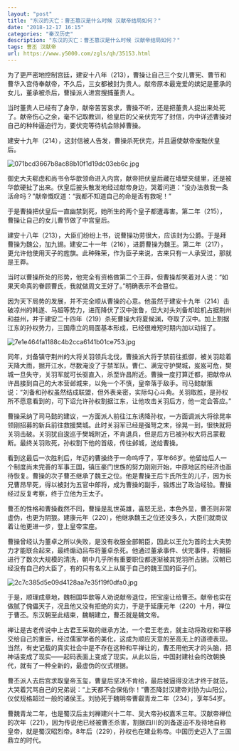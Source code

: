 ```yaml
---
layout: "post"
title: "东汉的灭亡：曹丕篡汉是什么时候 汉献帝结局如何？"
date: "2018-12-17 16:15"
categories: "秦汉历史"
description: "东汉的灭亡：曹丕篡汉是什么时候 汉献帝结局如何？"
tags: 曹丕 汉献帝
url: https://www.y5000.com/zgls/qh/35153.html
---
```






为了更严密地控制宫廷，建安十八年（213），曹操让自己三个女儿曹宪、曹节和曹华入宫侍奉献帝，不久后，三女都被封为贵人。献帝原本最宠爱的嫔妃是董承的女儿，董承被杀后，曹操派人进宫搜捕董贵人。

当时董贵人已经有了身孕，献帝苦苦哀求，曹操不听，还是把董贵人捉出来处死了。献帝伤心之余，毫不记取教训，给皇后的父亲伏完写了封信，内中详述曹操对自己的种种逼迫行为，要伏完等待机会除掉曹操。

建安十九年（214），这封信被人告发，曹操杀死伏完，并且逼使献帝废黜伏皇后。

![071bcd3667b8ac88b10f1d19dc03eb6c.jpg](https://img.y5000.com/uploads/allimg/181019/071bcd3667b8ac88b10f1d19dc03eb6c.jpg)

御史大夫郗虑和尚书令华歆领命进入内宫，献帝把伏皇后藏在墙壁夹缝里，还是被华歆硬扯了出来。伏皇后披头散发地经过献帝身边，哭着问道：“没办法救我一条活命吗？”献帝慨叹道：“我都不知道自己的命是否有救呢！”

于是曹操把伏皇后一直幽禁到死，她所生的两个皇子都遭毒害。第二年（215），曹操让自己的女儿曹节做了中宫皇后。

建安十八年（213），大臣们纷纷上书，说曹操功劳很大，应该封为公爵。于是拜曹操为魏公，加九锡。建安二十一年（216），进爵曹操为魏王。第二年（217），更允许他使用天子的旌旗。此种殊荣，作为臣子来说，古来只有一人承受过，那就是王莽。

当时以曹操所处的形势，他完全有资格做第二个王莽，但曹操却笑着对人说：“如果天命真的眷顾曹氏，我就做周文王好了。”明确表示不会篡位。

因为天下局势的发展，并不完全顺从曹操的心意。他虽然于建安十九年（214）击破凉州的韩遂、马超等势力，进而降伏了汉中张鲁，但大对头刘备却趁机占据荆州和益州，并于建安二十四年（219）杀死曹操大将夏候渊，夺取了汉中。加上割据江东的孙权势力，三国鼎立的局面基本形成，已经很难短时期内加以动摇了。

![7e1e464fa1188c4b2cca6141b01ce753.jpg](https://img.y5000.com/uploads/allimg/181019/7e1e464fa1188c4b2cca6141b01ce753.jpg)

同年，刘备镇守荆州的大将关羽领兵北伐，曹操派大将于禁前往抵御，被关羽趁着天降大雨，掘开江水，尽数淹没了于禁军队。曹仁、满宠守护樊城，岌岌可危，樊城一旦失守，关羽军就可长驱直入，杀至许昌附近。曹操一度打算迁都，把献帝从许昌接到自己的大本营邺城来，以免一个不慎，皇帝落于敌手。司马懿献策说：“刘备和孙权虽然结成联盟，但外表亲密，实际勾心斗角。关羽取胜，是孙权所不愿意看到的，可下诏允许孙权割据江东，让他攻击关羽后方，他一定会答应。”

曹操采纳了司马懿的建议，一方面派人前往江东诱降孙权，一方面调派大将徐晃率领刚招募的新兵前往救援樊城。此时关羽军已经是强弩之末，徐晃一到，很快就将关羽击破。关羽犹自逡巡于樊城附近，不肯退兵，但是后方已被孙权大将吕蒙截断。最终关羽败死，孙权割下他的首级，传往邺城，送给曹操。

看到这最后一次胜利后，年迈的曹操终于一命呜呼了，享年66岁。他留给后人一个制度尚未完善的军事王国，镇压豪门世族的努力刚刚开始，中原地区的经济也亟待恢复。曹操的次子曹丕继承了魏王之位。他是曹操王后卞氏所生的儿子，因为长兄曹昂早死，得以被封为五官中郎将，成为曹操的副手，锻炼出了政治经验。曹操经过反复考察，终于立他为王太子。

曹丕的性格和曹操截然不同，曹操是乱世英雄，喜怒无忌，本色外显，曹丕则非常虚伪，也更为阴狠。建康元年（220），他继承魏王之位还没多久，大臣们就商议着让他更进一步，登上皇帝宝座。

曹操曾经认为董卓之所以失败，是没有收服全部朝臣，因此以王允为首的士大夫势力才能联合起来，最终煽动吕布将董卓杀死。他通过董承事件、伏完事件，将朝臣进行了数次大规模的清洗，朝中几乎所有重要职位都逐渐被其党羽所占据。汉朝已经没有自己的大臣了，有的只有名义上从属于自己的魏王国的臣子们。

![2c7c385d5e09d4128aa7e35f19f0dfa0.jpg](https://img.y5000.com/uploads/allimg/181019/2c7c385d5e09d4128aa7e35f19f0dfa0.jpg)

于是，顺理成章地，魏相国华歆等人劝说献帝退位，把宝座让给曹丕。献帝也实在做腻了傀儡天子，况且他又没有拒绝的实力，于是于延康元年（220）十月，禅位于曹丕。东汉朝至此结束，魏朝建立，曹丕就是魏文帝。

禅让是古老传说中上古君王采取的继承方法，一个君王老去，就主动将政权和平移交给自己的重臣，经过儒家学者的美化，这成为顺应天意的至高无上的道德表现。当然，有史记载的真实社会中是不存在这种和平禅让的，曹丕用他天才的头脑，把神话变成了现实——起码表面上变成了现实。从此以后，中国封建社会的改朝换代，就有了一种全新的，最虚伪的仪式根据。

曹丕派人去后宫求取皇帝玉玺，曹皇后坚决不肯给，最后被逼得没法才终于就范，大哭着咒骂自己的兄弟说：“上天都不会保佑你！”曹丕降封汉建帝刘协为山阳公，仪仗规格超过一般的诸侯王。刘协死于魏明帝曹叡青龙二年（234），享年54岁。

曹魏青龙二年，也是蜀汉后主刘禅建兴十二年、吴大帝孙权嘉禾三年。汉献帝禅位的次年（221），因为传说他已经被曹丕杀害，割据四川的刘备遂迫不及待地自称皇帝，就是蜀汉昭烈帝。8年后（229），孙权也在建业称帝。中国历史迈入了三国鼎立的时代。
